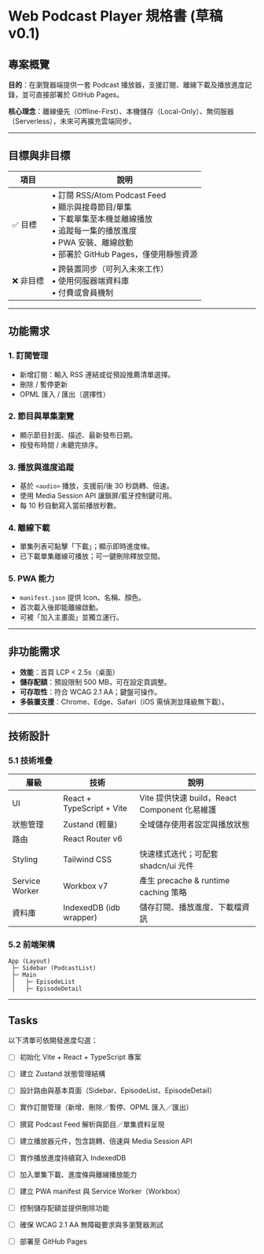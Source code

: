 # Web Podcast Player 規格書 (草稿 v0.1)

## 專案概覽

**目的**：在瀏覽器端提供一套 Podcast 播放器，支援訂閱、離線下載及播放進度記錄，並可直接部署於 GitHub Pages。

**核心理念**：離線優先（Offline-First）、本機儲存（Local-Only）、無伺服器（Serverless），未來可再擴充雲端同步。

---

## 目標與非目標

| 項目 | 說明 |
| ---- | ---- |
| ✅ 目標 | • 訂閱 RSS/Atom Podcast Feed <br>• 顯示與搜尋節目/單集 <br>• 下載單集至本機並離線播放 <br>• 追蹤每一集的播放進度 <br>• PWA 安裝、離線啟動 <br>• 部署於 GitHub Pages，僅使用靜態資源 |
| ❌ 非目標 | • 跨裝置同步（可列入未來工作） <br>• 使用伺服器端資料庫 <br>• 付費或會員機制 |

---

## 功能需求

### 1. 訂閱管理
- 新增訂閱：輸入 RSS 連結或從預設推薦清單選擇。
- 刪除 / 暫停更新
- OPML 匯入 / 匯出（選擇性）

### 2. 節目與單集瀏覽
- 顯示節目封面、描述、最新發布日期。
- 按發布時間 / 未聽完排序。

### 3. 播放與進度追蹤
- 基於 `<audio>` 播放，支援前/後 30 秒跳轉、倍速。
- 使用 Media Session API 讓鎖屏/藍牙控制鍵可用。
- 每 10 秒自動寫入當前播放秒數。

### 4. 離線下載
- 單集列表可點擊「下載」；顯示即時進度條。
- 已下載單集離線可播放；可一鍵刪除釋放空間。

### 5. PWA 能力
- `manifest.json` 提供 Icon、名稱、顏色。
- 首次載入後即能離線啟動。
- 可被「加入主畫面」並獨立運行。

---

## 非功能需求
- **效能**：首頁 LCP < 2.5s（桌面）
- **儲存配額**：預設限制 500 MB，可在設定頁調整。
- **可存取性**：符合 WCAG 2.1 AA；鍵盤可操作。
- **多裝置支援**：Chrome、Edge、Safari（iOS 需偵測並降級無下載）。

---

## 技術設計

### 5.1 技術堆疊

| 層級 | 技術 | 說明 |
| ---- | ---- | ---- |
| UI | React + TypeScript + Vite | Vite 提供快速 build，React Component 化易維護 |
| 狀態管理 | Zustand (輕量) | 全域儲存使用者設定與播放狀態 |
| 路由 | React Router v6 | |
| Styling | Tailwind CSS | 快速樣式迭代；可配套 shadcn/ui 元件 |
| Service Worker | Workbox v7 | 產生 precache & runtime caching 策略 |
| 資料庫 | IndexedDB (idb wrapper) | 儲存訂閱、播放進度、下載檔資訊 |

### 5.2 前端架構

```
App (Layout)
 ├─ Sidebar (PodcastList)
 ├─ Main
 │   ├─ EpisodeList
 │   ├─ EpisodeDetail
```

---

## Tasks
以下清單可依開發進度勾選：

- [ ] 初始化 Vite + React + TypeScript 專案
- [ ] 建立 Zustand 狀態管理結構
- [ ] 設計路由與基本頁面（Sidebar、EpisodeList、EpisodeDetail）
- [ ] 實作訂閱管理（新增、刪除／暫停、OPML 匯入／匯出）
- [ ] 撰寫 Podcast Feed 解析與節目／單集資料呈現
- [ ] 建立播放器元件，包含跳轉、倍速與 Media Session API
- [ ] 實作播放進度持續寫入 IndexedDB
- [ ] 加入單集下載、進度條與離線播放能力
- [ ] 建立 PWA manifest 與 Service Worker（Workbox）
- [ ] 控制儲存配額並提供刪除功能
- [ ] 確保 WCAG 2.1 AA 無障礙要求與多瀏覽器測試
- [ ] 部署至 GitHub Pages

